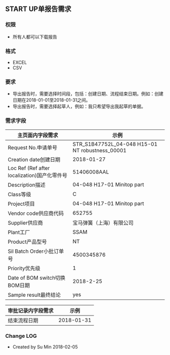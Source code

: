 ## START UP单报告需求

### 权限
* 所有人都可以下载报告

### 格式
* EXCEL
* CSV

### 要求
* 导出报告时，需要选择时间段，包括：创建日期、流程结束日期。例如：创建日期在2018-01-01至2018-01-31之间。
* 导出报告时，需要选择起草人，例如：我只希望导出我起草的单据。

### 需求字段
主页面内字段需求|示例
---|---
Request No.申请单号|STR_S1B47752L_04-048 H15-01 NT robustness_00001
Creation date创建日期|2018-01-27
Loc Ref (Ref after localization)国产化零件号|51406008AAL
Description描述|04-048 H17-01 Minitop part
Class等级|C
Project项目|04-048 H17-01 Minitop part
Vendor code供应商代码|652755
Supplier供应商|宝马弹簧（上海）有限公司
Plant工厂|SSAM
Product产品型号|NT
Sil Batch Order小批订单号|4500345876
Priority优先级|1
Date of BOM switch切换BOM日期|2018-2-25
Sample result最终结论|yes 



审批记录内字段需求|示例
---|---
结束流程日期|2018-01-31



### Change LOG
- Created by Su Min 2018-02-05

